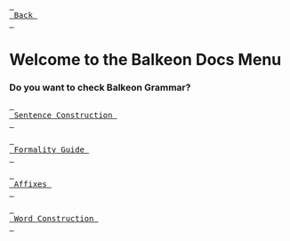 [<kbd> <br> Back <br> </kbd>][Back]

[Back]: https://metroman.me/en/balkeon

# Welcome to the Balkeon Docs Menu
### Do you want to check Balkeon Grammar?

[<kbd> <br> Sentence Construction <br> </kbd>][SnCs]

[SnCs]: https://metroman.me/en/balkeon/docs/instructions/sentences

[<kbd> <br> Formality Guide <br> </kbd>][FmGi]

[FmGi]: https://metroman.me/en/balkeon/docs/instructions/formalityregister

[<kbd> <br> Affixes <br> </kbd>][Affx]

[Affx]: https://metroman.me/en/balkeon/docs/instructions/affixes

[<kbd> <br> Word Construction <br> </kbd>][WoCo]

[WoCo]: https://metroman.me/en/balkeon/docs/instructions/wordconstruction
